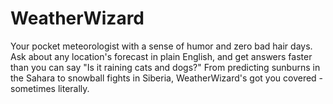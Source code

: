 # WeatherWizard

Your pocket meteorologist with a sense of humor and zero bad hair days.
Ask about any location's forecast in plain English, and get answers faster than you can say "Is it raining cats and dogs?"
From predicting sunburns in the Sahara to snowball fights in Siberia, WeatherWizard's got you covered - sometimes literally.
